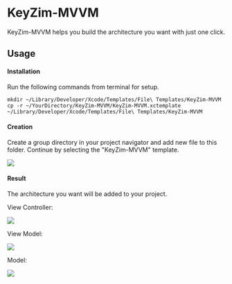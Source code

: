 # KeyZim-MVVM

KeyZim-MVVM helps you build the architecture you want with just one click.

## Usage

#### Installation

Run the following commands from terminal for setup.

```
mkdir ~/Library/Developer/Xcode/Templates/File\ Templates/KeyZim-MVVM
cp -r ~/YourDirectory/KeyZim-MVVM/KeyZim-MVVM.xctemplate ~/Library/Developer/Xcode/Templates/File\ Templates/KeyZim-MVVM
```

#### Creation

Create a group directory in your project navigator and add new file to this folder. Continue by selecting the "KeyZim-MVVM" template.

<img src="https://i.ibb.co/Rv7PtVq/1.png">

#### Result

The architecture you want will be added to your project.

View Controller:

<img src="https://i.ibb.co/KDD3706/vc.png">

View Model:

<img src="https://i.ibb.co/9Y9z2tJ/vm.png">

Model:

<img src="https://i.ibb.co/Btv8FtJ/m.png">
